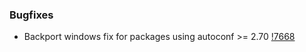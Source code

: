 ### Bugfixes

- Backport windows fix for packages using autoconf >= 2.70 [!7668](https://github.com/haskell/cabal/pull/7668)
